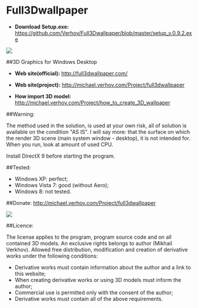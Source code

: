 Full3Dwallpaper
===============

* __Download Setup.exe:__ https://github.com/Verhov/Full3Dwallpaper/blob/master/setup_v.0.9.2.exe

<img src="https://github.com/Verhov/Full3Dwallpaper/blob/master/awesome.png?raw=true" />

##3D Graphics for Windows Desktop

* __Web site(official):__ http://full3dwallpaper.com/

* __Web site(project):__ http://michael.verhov.com/Project/full3dwallpaper

* __How import 3D model:__ http://michael.verhov.com/Project/how_to_create_3D_wallpaper

##Warning:

The method used in the solution, is used at your own risk, all of solution is available on the condition "AS IS".
I will say more: that the surface on which the render 3D scene (main system window - desktop), it is not intended for.
When you run, look at amount of used CPU.

Install DirectX 9 before starting the program.

##Tested:

* Windows XP: perfect;
* Windows Vista 7: good (without Aero);
* Windows 8: not tested.

##Donate: http://michael.verhov.com/Project/full3dwallpaper


<img src="https://github.com/Verhov/Full3Dwallpaper/blob/master/screenshot.png?raw=true" />

##Licence:

The license applies to the program, program source code and on all contained 3D models. An exclusive rights belongs to author (Mikhail Verkhov).
Allowed free distribution, modification and creation of derivative works under the following conditions:
* Derivative works must contain information about the author and a link to this website;
* When creating derivative works or using 3D models must inform the author;
* Commercial use is permitted only with the consent of the author;
* Derivative works must contain all of the above requirements.
